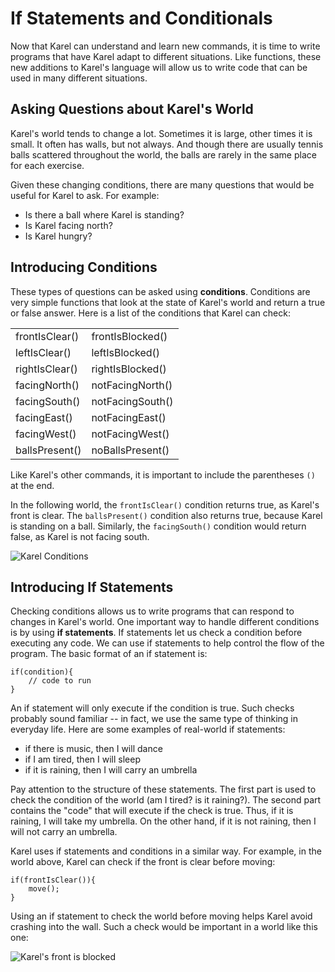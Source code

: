 # If Statements and Conditionals

Now that Karel can understand and learn new commands, it is time to write programs that have Karel adapt to different situations. Like functions, these new additions to Karel's language will allow us to write code that can be used in many different situations.

## Asking Questions about Karel's World

Karel's world tends to change a lot. Sometimes it is large, other times it is small. It often has walls, but not always. And though there are usually tennis balls scattered throughout the world, the balls are rarely in the same place for each exercise.

Given these changing conditions, there are many questions that would be useful for Karel to ask. For example:
 - Is there a ball where Karel is standing?
 - Is Karel facing north?
 - Is Karel hungry?


## Introducing Conditions

These types of questions can be asked using **conditions**. Conditions are very simple functions that look at the state of Karel's world and return a true or false answer. Here is a list of the conditions that Karel can check:

|  |  |
| -- | -- |
| frontIsClear() | frontIsBlocked() |
| leftIsClear()  | leftIsBlocked()  | 
| rightIsClear() | rightIsBlocked() | 
| facingNorth()  | notFacingNorth() |
| facingSouth()  | notFacingSouth() |
| facingEast()   | notFacingEast()  |
| facingWest()   | notFacingWest()  |
| ballsPresent() | noBallsPresent() |

Like Karel's other commands, it is important to include the parentheses `()` at the end.

In the following world, the `frontIsClear()` condition returns true, as Karel's front is clear. The `ballsPresent()` condition also returns true, because Karel is standing on a ball. Similarly, the `facingSouth()` condition would return false, as Karel is not facing south.

![Karel Conditions](../static/karel-is-ball.png)


## Introducing If Statements

Checking conditions allows us to write programs that can respond to changes in Karel's world. One important way to handle different conditions is by using **if statements**. If statements let us check a condition before executing any code. 
We can use if statements to help control the flow of the program. The basic format of an if statement is:

    if(condition){
        // code to run
    }

An if statement will only execute if the condition is true. Such checks probably sound familiar -- in fact, we use the same type of thinking in everyday life. Here are some examples of real-world if statements:

- if there is music, then I will dance
- if I am tired, then I will sleep
- if it is raining, then I will carry an umbrella

Pay attention to the structure of these statements. The first part is used to check the condition of the world (am I tired? is it raining?). The second part contains the "code" that will execute if the check is true. Thus, if it is raining, I will take my umbrella. On the other hand, if it is not raining, then I will not carry an umbrella.

Karel uses if statements and conditions in a similar way. For example, in the world above, Karel can check if the front is clear before moving:

    if(frontIsClear()){
        move();
    }
    
Using an if statement to check the world before moving helps Karel avoid crashing into the wall. Such a check would be important in a world like this one:

![Karel's front is blocked](../static/karel-no-move.png)


